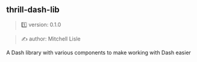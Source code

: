 ##  thrill-dash-lib

> 1️⃣ version: 0.1.0

> ✍️ author: Mitchell Lisle

A Dash library with various components to make working with Dash easier
